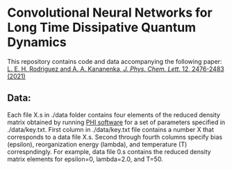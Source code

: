 # Convolutional Neural Networks for Long Time Dissipative Quantum Dynamics

This repository contains code and data accompanying the following paper: [L. E. H. Rodriguez and A. A. Kananenka, *J. Phys. Chem. Lett.* 12, 2476-2483 (2021)](https://pubs.acs.org/doi/10.1021/acs.jpclett.1c00079)

## Data:
Each file X.s in ./data folder contains four elements of the reduced density matrix obtained by running [PHI software](https://www.ks.uiuc.edu/Research/phi/)
for a set of parameters specified in ./data/key.txt. First column in ./data/key.txt file contains a number X that corresponds to a data file X.s. Second through
fourth columns specify bias (epsilon), reorganization energy (lambda), and temperature (T) correspndingly. For example, data file 0.s contains the reduced density matrix elements for 
epsilon=0, lambda=2.0, and T=50.
